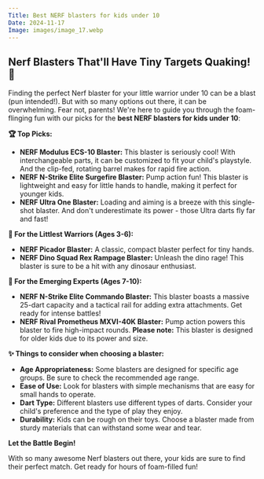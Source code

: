 ```yaml
---
Title: Best NERF blasters for kids under 10
Date: 2024-11-17
Image: images/image_17.webp
---
```


## Nerf Blasters That'll Have Tiny Targets Quaking! 🎯

Finding the perfect Nerf blaster for your little warrior under 10 can be a blast (pun intended!). But with so many options out there, it can be overwhelming.  Fear not, parents! We're here to guide you through the foam-flinging fun with our picks for the **best NERF blasters for kids under 10**:

**🏆 Top Picks:**

* **NERF Modulus ECS-10 Blaster:** This blaster is seriously cool! With interchangeable parts, it can be customized to fit your child's playstyle. And the clip-fed, rotating barrel makes for rapid fire action.
* **NERF N-Strike Elite Surgefire Blaster:** Pump action fun! This blaster is lightweight and easy for little hands to handle, making it perfect for younger kids. 
* **NERF Ultra One Blaster:** Loading and aiming is a breeze with this single-shot blaster. And don't underestimate its power - those Ultra darts fly far and fast!

**👶 For the Littlest Warriors (Ages 3-6):**

* **NERF Picador Blaster:** A classic, compact blaster perfect for tiny hands. 
* **NERF Dino Squad Rex Rampage Blaster:** Unleash the dino rage! This blaster is sure to be a hit with any dinosaur enthusiast.

**🧒  For the Emerging Experts (Ages 7-10):**

* **NERF N-Strike Elite Commando Blaster:** This blaster boasts a massive 25-dart capacity and a tactical rail for adding extra attachments. Get ready for intense battles! 
* **NERF Rival Prometheus MXVI-40K Blaster:** Pump action powers this blaster to fire high-impact rounds. **Please note:** This blaster is designed for older kids due to its power and size. 

**✨  Things to consider when choosing a blaster:**

* **Age Appropriateness:** Some blasters are designed for specific age groups. Be sure to check the recommended age range.
* **Ease of Use:** Look for blasters with simple mechanisms that are easy for small hands to operate.
* **Dart Type:** Different blasters use different types of darts. Consider your child's preference and the type of play they enjoy.
* **Durability:** Kids can be rough on their toys. Choose a blaster made from sturdy materials that can withstand some wear and tear.


**Let the Battle Begin!** 

With so many awesome Nerf blasters out there, your kids are sure to find their perfect match. Get ready for hours of foam-filled fun!
 
